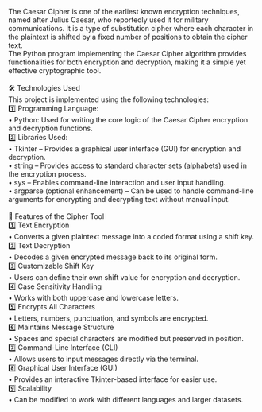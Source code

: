 The Caesar Cipher is one of the earliest known encryption techniques, named after Julius Caesar, who reportedly used it for military communications. It is a type of substitution cipher where each character in the plaintext is shifted by a fixed number of positions to obtain the cipher text.<br>
The Python program implementing the Caesar Cipher algorithm provides functionalities for both encryption and decryption, making it a simple yet effective cryptographic tool.
<br><br>
🛠️ Technologies Used<br>
This project is implemented using the following technologies:<br>
1️⃣ Programming Language:<br>
• Python: Used for writing the core logic of the Caesar Cipher encryption and decryption functions.<br>
2️⃣ Libraries Used:<br>
• Tkinter – Provides a graphical user interface (GUI) for encryption and decryption.<br>
• string – Provides access to standard character sets (alphabets) used in the encryption process.<br>
• sys – Enables command-line interaction and user input handling.<br>
• argparse (optional enhancement) – Can be used to handle command-line arguments for encrypting and decrypting text without manual input.
<br><br>
🚀 Features of the Cipher Tool <br>
1️⃣ Text Encryption<br>
• Converts a given plaintext message into a coded format using a shift key.<br>
2️⃣ Text Decryption<br>
• Decodes a given encrypted message back to its original form.<br>
3️⃣ Customizable Shift Key<br>
• Users can define their own shift value for encryption and decryption.<br>
4️⃣ Case Sensitivity Handling<br>
• Works with both uppercase and lowercase letters.<br>
5️⃣ Encrypts All Characters<br>
• Letters, numbers, punctuation, and symbols are encrypted.<br>
6️⃣ Maintains Message Structure<br>
• Spaces and special characters are modified but preserved in position.<br>
7️⃣ Command-Line Interface (CLI)<br>
• Allows users to input messages directly via the terminal.<br>
8️⃣ Graphical User Interface (GUI)<br>
• Provides an interactive Tkinter-based interface for easier use.<br>
9️⃣ Scalability<br>
• Can be modified to work with different languages and larger datasets.